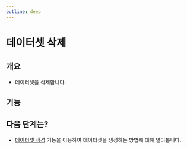 ```yaml
---
outline: deep
---
```


# 데이터셋 삭제

## 개요
- 데이터셋을 삭제합니다.

## 기능


## 다음 단계는?
- [데이터셋 생성](./dataset-create) 기능을 이용하여 데이터셋을 생성하는 방법에 대해 알아봅니다.

